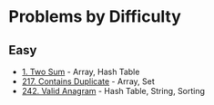 # Problems by Difficulty

## Easy
- [1. Two Sum](../solutions/p0001_two_sum.py) - Array, Hash Table
- [217. Contains Duplicate](../solutions/p0217_contains_duplicate.py) - Array, Set
- [242. Valid Anagram](../solutions/p0242_valid_anagram.py) - Hash Table, String, Sorting

